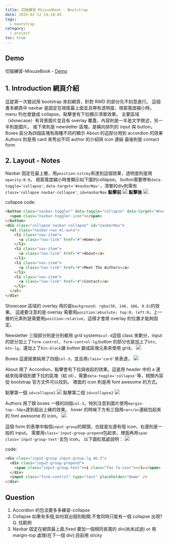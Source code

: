 ```yaml
---
title: 切版練習-MizuxeBook - Bootstrap
date: 2019-02-12 14:18:43
tags:
  - bootstrap
category:
  - project
toc: true
---
```


## Demo

切版練習-MixuzeBook - [Demo](https://orow.github.io/MyProjects/BootstrapWith5Projects/MizuxeBook-Practice/index.html)

## 1. Introduction 網頁介紹

這是第一次嘗試用 bootstrap 來刻網頁，針對 RWD 的部分先不刻意進行。
這個書本網頁中 navbar 是固定在視窗最上面並且帶有透明度，視窗寬度縮小時，menu 列也會變成 collapse，點擊會有下拉顯示清單效果。
主要區域（showcase）有背景圖片並且有 overlay 覆蓋，內容則是一半是文字敘述，另一半則是圖片。
接下來則是 newsletter 區塊，是橫向排列的 input 與 button。
Boxes 區分為四個區塊有兩種不同的顯示
About 的這部分用到 accordion 的效果
Authors 則是用 card 來秀出不同 author 的介紹與 icon 連結
最後則是 contact form

## 2. Layout - Notes

Navbar 固定在最上層，用`position:sitcky`來達到這個效果，透明度則是用`opacity:0.9`。
視窗寬度縮小時會顯示如下圖的collapse。
button需要帶有`data-toggle='collapse'`, `data-target='#navbarNav'`，清單的div則需有`class='collapse navbar-collapse'`, `id=navbarNav`
**點擊前**
![](https://i.imgur.com/3Bz0s6U.png)
**點擊後**
![](https://i.imgur.com/Ta3A1qH.png)

collapse code: 

```html
<button class="navbar-toggler" data-toggle="collapse" data-target="#navbarNav">
  <span class="navbar-toggler-icon"></span>
</button>
<div class="collapse navbar-collapse" id="navbarNav">
  <ul class="navbar-nav ml-auto">
    <li class="nav-item">
      <a class="nav-link" href="#">Home</a>
    </li>
    <li class="nav-item">
      <a class="nav-link" href="#">About</a>
    </li>
    <li class="nav-item">
      <a class="nav-link" href="#">Meet The Authors</a>
    </li>
    <li class="nav-item">
      <a class="nav-link" href="#">Contact</a>
    </li>
  </ul>
</div>
```

Showcase 區域的 overlay 用的是`background: rgba(50, 146, 166, 0.8)`的效果。
這邊要注意的是 overlay 需要用`position:absolute; top:0; left:0`，上一層的元素則是需要用`position:relative`，這樣才會將 overlay 的位置才能夠固定。

Newsletter 三個部分則是分別都用 grid systems`col-4`這個 class 來劃分，input 的部分加上了`form-control, form-control-lg`;button 的部分也是加上了`btn, btn-lg`，還加上了`btn-block`讓 button 變成區塊元素來使用 grid。
![](https://i.imgur.com/ltej3tH.png)

Boxes 這邊就單純用了四個`col-3`，並且用`class='card'`來表達。
![](https://i.imgur.com/JYyHGjL.png)

About 用了 Accordion，點擊會有下拉與收起的效果。這是用 header 中的 a 連結來指導個別要下拉的區塊（給 id），需要`data-toggle='collapse'`等，相關內容從 bootstrap 官方文件可以找到。
裡面的 icon 則是用 font awesome 的方式。

點擊第一個 `id=collapse1`
![](https://i.imgur.com/XfQJ6ci.png)
點擊第二個 `id=collapse2`
![](https://i.imgur.com/xXGapiF.png)

Authors 用了跟 boxes 一樣的四個`col-3`，特別注意到圖片使用`margin-top:-50px`達到超出上緣的效果。
hover 的時候下方有三個用`<a></a>`連結包起來的 font awesome 的 icon。
![](https://i.imgur.com/1vWJ6sW.png)

這個 form 的表單中每個`input-group`的開頭，也就是左邊有個 icon，右邊則是一般的 input。
需要用`class='input-group-prepend`包起來，裡面再用`span class='input-group-text'`去包 icon。
以下圖紅框處說明：
![](https://i.imgur.com/TpGlD8i.png)

code:

```html
<div class="input-group input-group-lg mb-3">
  <div class="input-group-prepend">
    <span class="input-group-text"><i class="fas fa-user"></i></span>
  </div>
  <input class="form-control" type="text" placeholder="Name" />
</div>
```

## Question

1. Accordion 的包法要多多練習-collapse
2. Collapse 如果有多個,如何寫出個別點開,不會同時只能有一個 collapse 出現?
   Q. 找範例
3. Navbar 固定在網頁最上面,fixed 要加一個相同長寬的 div(尚未試過) or 用 margin-top 處理(在下一個 div);目前用 sticky
